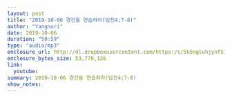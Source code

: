 ```yaml
---
layout: post
title: "2019-10-06 경건을 연습하라(딤전4;7-8)"
author: "Yangnuri"
date: 2019-10-06
duration: "50:59"
type: "audio/mp3"
enclosure_url: http://dl.dropboxusercontent.com/https:/s/5k5ngluhjynf51s/yangnurichurch191006.mp3
enclosure_bytes_size: 53,779,126
link:
  youtube: 
summary: 2019-10-06 경건을 연습하라(딤전4;7-8)
show_notes:
---
```

